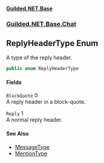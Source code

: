 
#### [Guilded.NET.Base](Guilded_NET_Base 'Guilded_NET_Base')
### [Guilded.NET.Base.Chat](Guilded_NET_Base#Guilded_NET_Base_Chat 'Guilded.NET.Base.Chat')
## ReplyHeaderType Enum
A type of the reply header.  
```csharp
public enum ReplyHeaderType

```

#### Fields
<a name='Guilded_NET_Base_Chat_ReplyHeaderType_BlockQuote'></a>
`BlockQuote` 0  
A reply header in a block-quote.  
  
<a name='Guilded_NET_Base_Chat_ReplyHeaderType_Reply'></a>
`Reply` 1  
A normal reply header.  
  

#### See Also
- [MessageType](MessageType 'Guilded.NET.Base.Content.MessageType')
- [MentionType](MentionType 'Guilded.NET.Base.Chat.MentionType')
